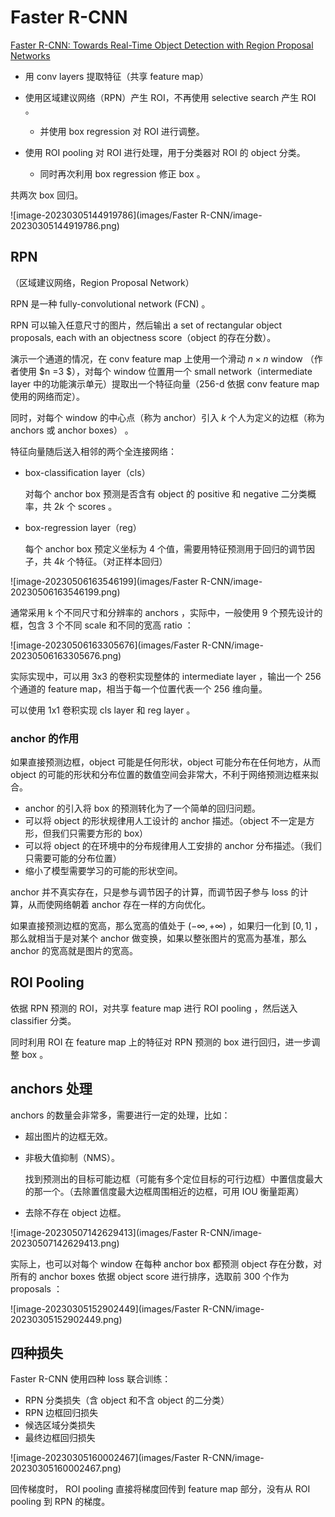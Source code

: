 # Faster R-CNN

[Faster R-CNN: Towards Real-Time Object Detection with Region Proposal Networks](https://proceedings.neurips.cc/paper/2015/file/14bfa6bb14875e45bba028a21ed38046-Paper.pdf)

- 用 conv layers 提取特征（共享 feature map）

- 使用区域建议网络（RPN）产生 ROI，不再使用 selective search 产生 ROI 。
	- 并使用 box regression 对 ROI 进行调整。
- 使用 ROI pooling 对 ROI 进行处理，用于分类器对 ROI 的 object 分类。
	- 同时再次利用 box regression 修正 box 。


共两次 box 回归。

![image-20230305144919786](images/Faster R-CNN/image-20230305144919786.png)

## RPN

（区域建议网络，Region Proposal Network）

RPN 是一种 fully-convolutional network (FCN) 。

RPN 可以输入任意尺寸的图片，然后输出 a set of rectangular object proposals, each with an objectness score（object 的存在分数）。

演示一个通道的情况，在 conv feature map 上使用一个滑动  $n\times n$ window （作者使用 $n =3 $），对每个 window 位置用一个 small network（intermediate layer 中的功能演示单元）提取出一个特征向量（256-d 依据 conv feature map 使用的网络而定）。

同时，对每个 window 的中心点（称为 anchor）引入 $k$ 个人为定义的边框（称为 anchors 或 anchor boxes） 。

特征向量随后送入相邻的两个全连接网络：

- box-classification layer（cls）
	
	对每个 anchor box 预测是否含有 object 的 positive 和 negative 二分类概率，共 $2k$ 个 scores 。
	
- box-regression layer（reg）
	
	每个 anchor box 预定义坐标为 4 个值，需要用特征预测用于回归的调节因子，共 $4k$ 个特征。（对正样本回归）

![image-20230506163546199](images/Faster R-CNN/image-20230506163546199.png)

通常采用 k 个不同尺寸和分辨率的 anchors ，实际中，一般使用 9 个预先设计的框，包含 3 个不同 scale 和不同的宽高 ratio ：

![image-20230506163305676](images/Faster R-CNN/image-20230506163305676.png)

实际实现中，可以用 3x3 的卷积实现整体的 intermediate layer ，输出一个 256 个通道的 feature map，相当于每一个位置代表一个 256 维向量。

可以使用 1x1 卷积实现 cls layer 和 reg layer 。

### anchor 的作用

如果直接预测边框，object 可能是任何形状，object 可能分布在任何地方，从而 object 的可能的形状和分布位置的数值空间会非常大，不利于网络预测边框来拟合。

- anchor 的引入将 box 的预测转化为了一个简单的回归问题。
- 可以将 object 的形状规律用人工设计的 anchor 描述。（object 不一定是方形，但我们只需要方形的 box）
- 可以将 object 的在环境中的分布规律用人工安排的 anchor 分布描述。（我们只需要可能的分布位置）
- 缩小了模型需要学习的可能的形状空间。

anchor 并不真实存在，只是参与调节因子的计算，而调节因子参与 loss 的计算，从而使网络朝着 anchor 存在一样的方向优化。

如果直接预测边框的宽高，那么宽高的值处于 $(-\infty, + \infty)$ ，如果归一化到 $[0, 1]$ ，那么就相当于是对某个 anchor 做变换，如果以整张图片的宽高为基准，那么 anchor 的宽高就是图片的宽高。

## ROI Pooling

依据 RPN 预测的 ROI，对共享 feature map 进行 ROI pooling ，然后送入 classifier 分类。

同时利用 ROI 在 feature map 上的特征对 RPN 预测的 box 进行回归，进一步调整 box 。

## anchors 处理

anchors 的数量会非常多，需要进行一定的处理，比如：

- 超出图片的边框无效。

- 非极大值抑制（NMS）。

	找到预测出的目标可能边框（可能有多个定位目标的可行边框）中置信度最大的那一个。（去除置信度最大边框周围相近的边框，可用 IOU 衡量距离）

- 去除不存在 object 边框。

![image-20230507142629413](images/Faster R-CNN/image-20230507142629413.png)

实际上，也可以对每个 window 在每种 anchor box 都预测 object 存在分数，对所有的 anchor boxes 依据 object score 进行排序，选取前 300 个作为 proposals ：

![image-20230305152902449](images/Faster R-CNN/image-20230305152902449.png)

## 四种损失

Faster R-CNN 使用四种 loss 联合训练：

- RPN 分类损失（含 object 和不含 object 的二分类）
- RPN 边框回归损失
- 候选区域分类损失
- 最终边框回归损失

![image-20230305160002467](images/Faster R-CNN/image-20230305160002467.png)

回传梯度时， ROI pooling 直接将梯度回传到 feature map 部分，没有从 ROI pooling 到 RPN 的梯度。